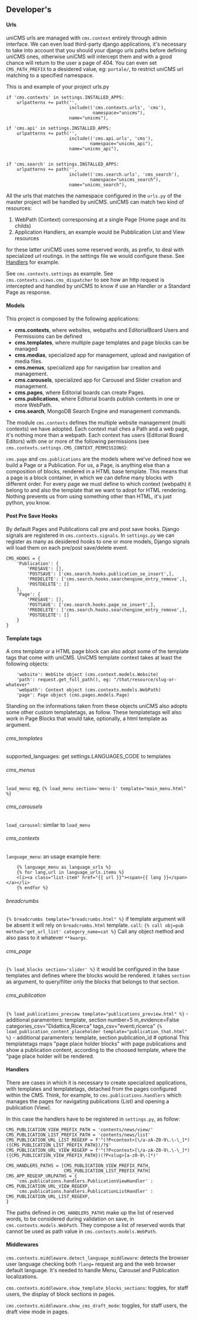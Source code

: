 Developer's
-----------

#### Urls

uniCMS urls are managed with `cms.context` entirely through admin interface. 
We can even load third-party django applications, it's necessary to take into account that you should your django urls
paths before defining uniCMS ones, otherwise uniCMS will intercept them and with a good chance will 
return to the user a page of 404. You can even set `CMS_PATH_PREFIX` to a desidered value, eg: `portale/`, to 
restrict uniCMS url matching to a specified namespace.

This is and example of your project urls.py 
````
if 'cms.contexts' in settings.INSTALLED_APPS:
    urlpatterns += path('', 
                        include(('cms.contexts.urls', 'cms'), 
                                 namespace="unicms"), 
                        name="unicms"),

if 'cms.api' in settings.INSTALLED_APPS:
    urlpatterns += path('', 
                        include(('cms.api.urls', 'cms'), 
                                namespace="unicms_api"), 
                        name="unicms_api"),


if 'cms.search' in settings.INSTALLED_APPS:
    urlpatterns += path('', 
                        include(('cms.search.urls', 'cms_search'), 
                                namespace="unicms_search"), 
                        name="unicms_search"),
````

All the urls that matches the namespace configured in the `urls.py` of the master project
will be handled by uniCMS. uniCMS can match two kind of resources:

1. WebPath (Context) corresponsing at a single Page (Home page and its childs)
2. Application Handlers, an example would be Pubblication List and View resources

for these latter uniCMS uses some reserved words, as prefix, to deal with specialized url routings.
in the settings file we would configure these. See [Handlers](#handlers) for example.

See `cms.contexts.settings` as example.
See `cms.contexts.views.cms_dispatcher` to see how an http request is intercepted and 
handled by uniCMS to know if use an Handler or a Standard Page as response.


#### Models

This project is composed by the following applications:
- **cms.contexts**, where websites, webpaths and EditorialBoard Users and Permissions can be defined
- **cms.templates**, where multiple page templates and page blocks can be managed
- **cms.medias**, specialized app for management, upload and navigation of media files.
- **cms.menus**, specialized app for navigation bar creation and management.
- **cms.carousels**, specialized app for Carousel and Slider creation and management.
- **cms.pages**, where Editorial boards can create Pages.
- **cms.publications**, where Editorial boards publish contents in one or more WebPath.
- **cms.search**, MongoDB Search Engine and management commands.

The module `cms.contexts` defines the multiple website management (multi contexts) we have adopted.
Each context mail ches a Path and a web page, it's nothing more than a
webpath. Each context has users (Editorial Board Editors) with one or more
of the following permissions (see `cms.contexts.settings.CMS_CONTEXT_PERMISSIONS`):

`cms.page` and `cms.publications` are the models where we've defined how we build a Page or a Publication.
For us, a Page, is anything else than a composition of blocks, rendered in a
HTML base template. This means that a page is a block container, in which we can
define many blocks with different order. For every page we must define
to which context (webpath) it belong to and also the template that we want to adopt for HTML rendering.
Nothing prevents us from using something other than HTML, it's just python, you know.



#### Post Pre Save Hooks

By default Pages and Publications call pre and post save hooks.
Django signals are registered in `cms.contexts.signals`.
In `settings.py` we can register as many as desidered hooks to one or more 
models, Django signals will load them on each pre/post save/delete event.

````
CMS_HOOKS = {
    'Publication': {
        'PRESAVE': [],
        'POSTSAVE': ['cms.search.hooks.publication_se_insert',],
        'PREDELETE': ['cms.search.hooks.searchengine_entry_remove',],
        'POSTDELETE': []
    },
    'Page': {
        'PRESAVE': [],
        'POSTSAVE': ['cms.search.hooks.page_se_insert',],
        'PREDELETE': ['cms.search.hooks.searchengine_entry_remove',],
        'POSTDELETE': []
    }
}
```` 


#### Template tags

A cms template or a HTML page block can also adopt some of the template tags that come with uniCMS.
UniCMS template context takes at least the following objects:

````
    'website': WebSite object (cms.context.models.Website)
    'path': request.get_full_path(), eg: "/that/resource/slug-or-whatever"
    'webpath': Context object (cms.contexts.models.WebPath)
    'page': Page object (cms.pages.models.Page)
````

Standing on the informations taken from these objects uniCMS also adopts some other custom templatetags, as follow.
These templatetags will also work in Page Blocks that would take, optionally, a html template as argument.

###### cms_templates
supported_languages: get settings.LANGUAGES_CODE to templates

###### cms_menus
`load_menu`: eg, `{% load_menu section='menu-1' template="main_menu.html" %}`

###### cms_carousels
`load_carousel`: similar to `load_menu`

###### cms_contexts
`language_menu`: an usage example here:
   ````
       {% language_menu as language_urls %}
       {% for lang,url in language_urls.items %}
       <li><a class="list-item" href="{{ url }}"><span>{{ lang }}</span></a></li>
       {% endfor %}
   ````
###### breadcrumbs
`{% breadcrumbs template="breadcrumbs.html" %}`
   if template argument will be absent it will rely on `breadcrumbs.html` template.
`call`: `{% call obj=pub method='get_url_list' category_name=cat %}`
    Call any object method and also pass to it whatever `**kwargs`.

###### cms_page
`{% load_blocks section='slider' %}`
  it would be configured in the base templates and defines where the blocks would be rendered.
  it takes `section` as argument, to query/filter only the blocks that belongs to that section.

###### cms_publication
`{% load_publications_preview template="publications_preview.html" %}`
    - additional paramenters:
        template,
        section
        number=5
        in_evidence=False
        categories_csv="Didattica,Ricerca"
        tags_csv="eventi,ricerca"
`{% load_publication_content_placeholder template="publication_that.html" %}`
    - additional paramenters:
        template,
        section
        publication_id # optional
    This templatetags maps "page place holder blocks" with page 
    publications and show a publication content, according to
    the choosed template, where the "page place holder will be rendered.


#### Handlers

There are cases in which it is necessary to create specialized applications, 
with templates and templatetags, detached from the pages configured within the CMS. 
Think, for example, to `cms.publications.handlers` which manages the pages for navigating 
publications (List) and opening a publication (View).

In this case the handlers have to be registered in `settings.py`, as follow:

````
CMS_PUBLICATION_VIEW_PREFIX_PATH = 'contents/news/view/'
CMS_PUBLICATION_LIST_PREFIX_PATH = 'contents/news/list'
CMS_PUBLICATION_URL_LIST_REGEXP = f'^(?P<context>[\/a-zA-Z0-9\.\-\_]*)({CMS_PUBLICATION_LIST_PREFIX_PATH})/?$'
CMS_PUBLICATION_URL_VIEW_REGEXP = f'^(?P<context>[\/a-zA-Z0-9\.\-\_]*)({CMS_PUBLICATION_VIEW_PREFIX_PATH})(?P<slug>[a-z0-9\-]*)'

CMS_HANDLERS_PATHS = [CMS_PUBLICATION_VIEW_PREFIX_PATH,
                      CMS_PUBLICATION_LIST_PREFIX_PATH]
CMS_APP_REGEXP_URLPATHS = {
    'cms.publications.handlers.PublicationViewHandler' : CMS_PUBLICATION_URL_VIEW_REGEXP,
    'cms.publications.handlers.PublicationListHandler' : CMS_PUBLICATION_URL_LIST_REGEXP,
}
````

The paths defined in `CMS_HANDLERS_PATHS`  make up the list of 
reserved words, to be considered during validation on save, in `cms.contexts.models.WebPath`. 
They compose a list of reserved words that cannot be used 
as path value in `cms.contexts.models.WebPath`.


#### Middlewares

`cms.contexts.middleware.detect_language_middleware`:
   detects the browser user language checking both `?lang=` request arg 
   and the web browser default language. It's needed to 
   handle Menu, Carousel and Publication localizations.

`cms.contexts.middleware.show_template_blocks_sections`:
   toggles, for staff users, the display of block sections in pages.

`cms.contexts.middleware.show_cms_draft_mode`:
   toggles, for staff users, the draft view mode in pages.
